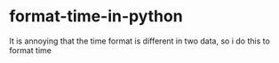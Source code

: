 # format-time-in-python
It is annoying that the time format is different in two data, so i do this to format time
